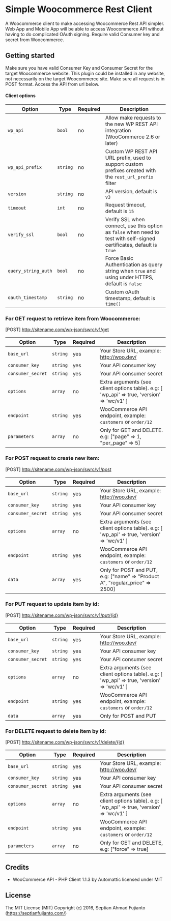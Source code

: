 # Simple Woocommerce Rest Client

A Woocommerce client to make accessing Woocommerce Rest API simpler. Web App and Mobile App will be able to access Woocommerce API without having to do complicated OAuth signing. Require valid Consumer key and secret from Woocommerce.

## Getting started

Make sure you have valid Consumer Key and Consumer Secret for the target Woocommerce website. This plugin could be installed in any website, not necessarily on the target Woocommerce site. Make sure all request is in POST format. Access the API from url below.

#### Client options

|        Option       |   Type   | Required |                                                      Description                                                       |
|---------------------|----------|----------|------------------------------------------------------------------------------------------------------------------------|
| `wp_api`            | `bool`   | no       | Allow make requests to the new WP REST API integration (WooCommerce 2.6 or later)                                      |
| `wp_api_prefix`     | `string` | no       | Custom WP REST API URL prefix, used to support custom prefixes created with the `rest_url_prefix` filter               |
| `version`           | `string` | no       | API version, default is `v3`                                                                                           |
| `timeout`           | `int`    | no       | Request timeout, default is `15`                                                                                       |
| `verify_ssl`        | `bool`   | no       | Verify SSL when connect, use this option as `false` when need to test with self-signed certificates, default is `true` |
| `query_string_auth` | `bool`   | no       | Force Basic Authentication as query string when `true` and using under HTTPS, default is `false`                       |
| `oauth_timestamp`   | `string` | no       | Custom oAuth timestamp, default is `time()`|                                 

### For GET request to retrieve item from Woocommerce:
[POST] http://sitename.com/wp-json/swrc/v1/get

|       Option      |   Type   | Required |                Description                 					 |
| ----------------- | -------- | -------- | -------------------------------------------------------------|
| `base_url`        | `string` | yes      | Your Store URL, example: http://woo.dev/   			 		 |
| `consumer_key`    | `string` | yes      | Your API consumer key                      					 |
| `consumer_secret` | `string` | yes      | Your API consumer secret                   					 |
| `options`         | `array`  | no       | Extra arguments (see client options table). e.g: [ 'wp_api' => true, 'version' => 'wc/v1' ] 				 |
| `endpoint`        | `string` | yes      | WooCommerce API endpoint, example: `customers` or `order/12` |
| `parameters`      | `array` | no        | Only for GET and DELETE. e.g: ["page" => 1, "per_page" => 5]               |
                                           

### For POST request to create new item:
[POST] http://sitename.com/wp-json/swrc/v1/post

|       Option      |   Type   | Required |                Description                 					 |
| ----------------- | -------- | -------- | -------------------------------------------------------------|
| `base_url`        | `string` | yes      | Your Store URL, example: http://woo.dev/   			 		 |
| `consumer_key`    | `string` | yes      | Your API consumer key                      					 |
| `consumer_secret` | `string` | yes      | Your API consumer secret                   					 |
| `options`         | `array`  | no       | Extra arguments (see client options table). e.g: [ 'wp_api' => true, 'version' => 'wc/v1' ]					 |
| `endpoint`        | `string` | yes      | WooCommerce API endpoint, example: `customers` or `order/12` |
| `data`            | `array`  | yes      | Only for POST and PUT, e.g: ["name" => "Product A", "regular_price" => 2500]  |
                                           

### For PUT request to update item by id:
[POST] http://sitename.com/wp-json/swrc/v1/put/{id}

|       Option      |   Type   | Required |                Description                 					 |
| ----------------- | -------- | -------- | -------------------------------------------------------------|
| `base_url`        | `string` | yes      | Your Store URL, example: http://woo.dev/   			 		 |
| `consumer_key`    | `string` | yes      | Your API consumer key                      					 |
| `consumer_secret` | `string` | yes      | Your API consumer secret                   					 |
| `options`         | `array`  | no       | Extra arguments (see client options table). e.g: [ 'wp_api' => true, 'version' => 'wc/v1' ] 				 |
| `endpoint`        | `string` | yes      | WooCommerce API endpoint, example: `customers` or `order/12` |
| `data`            | `array`  | yes      | Only for POST and PUT   									 |
                                           

### For DELETE request to delete item by id:
[POST] http://sitename.com/wp-json/swrc/v1/delete/{id}

|       Option      |   Type   | Required |                Description                 					 |
| ----------------- | -------- | -------- | -------------------------------------------------------------|
| `base_url`        | `string` | yes      | Your Store URL, example: http://woo.dev/   			 		 |
| `consumer_key`    | `string` | yes      | Your API consumer key                      					 |
| `consumer_secret` | `string` | yes      | Your API consumer secret                   					 |
| `options`         | `array`  | no       | Extra arguments (see client options table). e.g: [ 'wp_api' => true, 'version' => 'wc/v1' ] 				 |
| `endpoint`        | `string` | yes      | WooCommerce API endpoint, example: `customers` or `order/12` |
| `parameters`      | `array`  | no       | Only for GET and DELETE, e.g: ["force" => true]								         |
                                           

## Credits
* WooCommerce API - PHP Client 1.1.3 by Automattic licensed under MIT

## License
The MIT License (MIT)
Copyright (c) 2016, Septian Ahmad Fujianto (https://septianfujianto.com/)